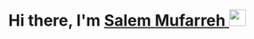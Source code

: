 <h1> Hi there, I'm <a href="../.../../../../">Salem Mufarreh </a>  <img src="https://media.giphy.com/media/hvRJCLFzcasrR4ia7z/giphy.gif" width="30px"/>

<!--
**sadeel16/sadeel16** is a ✨ _special_ ✨ repository because its `README.md` (this file) appears on your GitHub profile.

Here are some ideas to get you started:

- 🔭 I’m currently working on ...
- 🌱 I’m currently learning ...
- 👯 I’m looking to collaborate on ...
- 🤔 I’m looking for help with ...
- 💬 Ask me about ...
- 📫 How to reach me: ...
- 😄 Pronouns: ...
- ⚡ Fun fact: ...
-->
